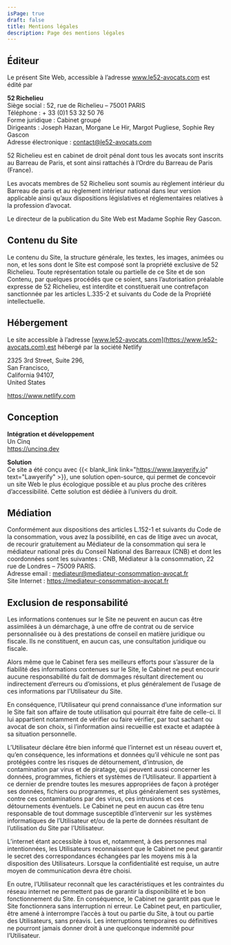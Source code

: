 ```yaml
---
isPage: true
draft: false
title: Mentions légales
description: Page des mentions légales
---
```

## Éditeur

Le présent Site Web, accessible à l’adresse www.le52-avocats.com est édité par

**52 Richelieu** \
Siège social : 52, rue de Richelieu – 75001 PARIS \
Téléphone : + 33 (0)1 53 32 50 76 \
Forme juridique : Cabinet groupé \
Dirigeants : Joseph Hazan, Morgane Le Hir, Margot Pugliese, Sophie Rey Gascon \
Adresse électronique : [contact@le52-avocats.com](mailto:contact@le52-avocats.com)

52 Richelieu est en cabinet de droit pénal dont tous les avocats sont inscrits au Barreau de Paris, et sont ainsi rattachés à l’Ordre du Barreau de Paris (France).

Les avocats membres de 52 Richelieu sont soumis au règlement intérieur du Barreau de paris et au règlement intérieur national dans leur version applicable ainsi qu’aux dispositions législatives et réglementaires relatives à la profession d’avocat.

Le directeur de la publication du Site Web est Madame Sophie Rey Gascon.

## Contenu du Site

Le contenu du Site, la structure générale, les textes, les images, animées ou non, et les sons dont le Site est composé sont la propriété exclusive de 52 Richelieu. Toute représentation totale ou partielle de ce Site et de son Contenu, par quelques procédés que ce soient, sans l’autorisation préalable expresse de 52 Richelieu, est interdite et constituerait une contrefaçon sanctionnée par les articles L.335-2 et suivants du Code de la Propriété intellectuelle.

## Hébergement

Le site accessible à l’adresse [www.le52-avocats.com](https://www.le52-avocats.com) est hébergé par la société Netlify

2325 3rd Street, Suite 296, \
San Francisco, \
California 94107, \
United States

https://www.netlify.com

## Conception

**Intégration et développement** \
Un Cinq \
https://uncinq.dev

**Solution** \
Ce site a été conçu avec {{< blank_link link="https://www.lawyerify.io" text="Lawyerify" >}}, une solution open-source, qui permet de concevoir un site Web le plus écologique possible et au plus proche des critères d’accessibilité. Cette solution est dédiée à l’univers du droit.

## Médiation

Conformément aux dispositions des articles L.152-1 et suivants du Code de la consommation, vous avez la possibilité, en cas de litige avec un avocat, de recourir gratuitement au Médiateur de la consommation qui sera le médiateur national près du Conseil National des Barreaux (CNB) et dont les coordonnées sont les suivantes : CNB, Médiateur à la consommation, 22 rue de Londres – 75009 PARIS.\
Adresse email : mediateur@mediateur-consommation-avocat.fr\
Site Internet : https://mediateur-consommation-avocat.fr

## Exclusion de responsabilité

Les informations contenues sur le Site ne peuvent en aucun cas être assimilées à un démarchage, à une offre de contrat ou de service personnalisée ou à des prestations de conseil en matière juridique ou fiscale. Ils ne constituent, en aucun cas, une consultation juridique ou fiscale.

Alors même que le Cabinet fera ses meilleurs efforts pour s’assurer de la fiabilité des informations contenues sur le Site, le Cabinet ne peut encourir aucune responsabilité du fait de dommages résultant directement ou indirectement d’erreurs ou d’omissions, et plus généralement de l’usage de ces informations par l’Utilisateur du Site.

En conséquence, l’Utilisateur qui prend connaissance d’une information sur le Site fait son affaire de toute utilisation qui pourrait être faite de celle-ci. Il lui appartient notamment de vérifier ou faire vérifier, par tout sachant ou avocat de son choix, si l’information ainsi recueillie est exacte et adaptée à sa situation personnelle.

L’Utilisateur déclare être bien informé que l’internet est un réseau ouvert et, qu’en conséquence, les informations et données qu’il véhicule ne sont pas protégées contre les risques de détournement, d’intrusion, de contamination par virus et de piratage, qui peuvent aussi concerner les données, programmes, fichiers et systèmes de l’Utilisateur. Il appartient à ce dernier de prendre toutes les mesures appropriées de façon à protéger ses données, fichiers ou programmes, et plus généralement ses systèmes, contre ces contaminations par des virus, ces intrusions et ces détournements éventuels. Le Cabinet ne peut en aucun cas être tenu responsable de tout dommage susceptible d’intervenir sur les systèmes informatiques de l’Utilisateur et/ou de la perte de données résultant de l’utilisation du Site par l’Utilisateur.

L’internet étant accessible à tous et, notamment, à des personnes mal intentionnées, les Utilisateurs reconnaissent que le Cabinet ne peut garantir le secret des correspondances échangées par les moyens mis à la disposition des Utilisateurs. Lorsque la confidentialité est requise, un autre moyen de communication devra être choisi.

En outre, l’Utilisateur reconnaît que les caractéristiques et les contraintes du réseau internet ne permettent pas de garantir la disponibilité et le bon fonctionnement du Site. En conséquence, le Cabinet ne garantit pas que le Site fonctionnera sans interruption ni erreur. Le Cabinet peut, en particulier, être amené à interrompre l’accès à tout ou partie du Site, à tout ou partie des Utilisateurs, sans préavis. Les interruptions temporaires ou définitives ne pourront jamais donner droit à une quelconque indemnité pour l’Utilisateur.